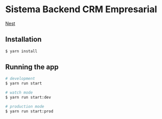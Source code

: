 


# Sistema Backend CRM Empresarial

[Nest](https://github.com/nestjs/nest) 
## Installation

```bash
$ yarn install
```

## Running the app

```bash
# development
$ yarn run start

# watch mode
$ yarn run start:dev

# production mode
$ yarn run start:prod
```

